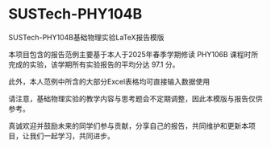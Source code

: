 # SUSTech-PHY104B
SUSTech-PHY104B基础物理实验LaTeX报告模版

本项目包含的报告范例主要基于本人于2025年春季学期修读 PHY106B 课程时所完成的实验，该学期所有实验报告的平均分达 97.1 分。

此外，本人范例中所含的大部分Excel表格均可直接输入数据使用

请注意，基础物理实验的教学内容与思考题会不定期调整，因此本模版与报告仅供参考。

真诚欢迎并鼓励未来的同学们参与贡献，分享自己的报告，共同维护和更新本项目，让我们一起学习，共同进步。
